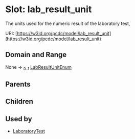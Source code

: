 
# Slot: lab_result_unit


The units used for the numeric result of the laboratory test,

URI: [https://w3id.org/pcdc/model/lab_result_unit](https://w3id.org/pcdc/model/lab_result_unit)


## Domain and Range

None &#8594;  <sub>0..1</sub> [LabResultUnitEnum](LabResultUnitEnum.md)

## Parents


## Children


## Used by

 * [LaboratoryTest](LaboratoryTest.md)
